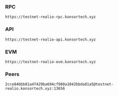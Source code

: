 ### RPC
```
https://testnet-realio-rpc.konsortech.xyz
```

### API
```
https://testnet-realio-api.konsortech.xyz
```
### EVM
```
https://testnet-realio-evm.konsortech.xyz
```
### Peers
```
2cce84bbb81a47429ba694cf988a1042bbda81a5@testnet-realio.konsortech.xyz:13656
```
